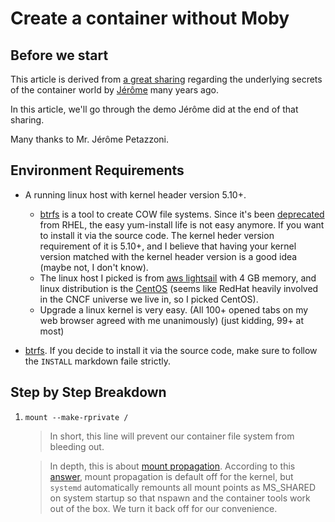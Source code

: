 # Create a container without Moby

## Before we start
This article is derived from [a great sharing](https://youtu.be/sK5i-N34im8) regarding the underlying secrets of the container world by [Jérôme](https://github.com/jpetazzo) many years ago.  

In this article, we'll go through the demo Jérôme did at the end of that sharing.

Many thanks to Mr. Jérôme Petazzoni.

## Environment Requirements
* A running linux host with kernel header version 5.10+.
  * [btrfs][btrfs-git-link] is a tool to create COW file systems. Since it's been [deprecated][btrfs-deprecation] from RHEL, the easy yum-install life is not easy anymore. If you want to install it via the source code. The kernel heder version requirement of it is 5.10+, and I believe that having your kernel version matched with the kernel header version is a good idea (maybe not, I don't know).
  * The linux host I picked is from [aws lightsail][aws-lightsail-link] with 4 GB memory, and linux distribution is the [CentOS][centos-link] (seems like RedHat heavily involved in the CNCF universe we live in, so I picked CentOS).
  * Upgrade a linux kernel is very easy. (All 100+ opened tabs on my web browser agreed with me unanimously) (just kidding, 99+ at most)
  
* [btrfs][btrfs-git-link]. If you decide to install it via the source code, make sure to follow the `INSTALL` markdown faile strictly.


## Step by Step Breakdown
1. `mount --make-rprivate /`
   > In short, this line will prevent our container file system from bleeding out.  

   > In depth, this is about [mount propagation][mount-propagation]. According to this [answer][rprivate-implication], mount propagation is default off for the kernel, but `systemd` automatically remounts all mount points as MS_SHARED on system startup so that nspawn and the container tools work out of the box. We turn it back off for our convenience.


[btrfs-deprecation]: https://news.ycombinator.com/item?id=14907771
[btrfs-git-link]: https://github.com/kdave/btrfs-progs/
[aws-lightsail-link]: https://aws.amazon.com/lightsail/
[centos-link]: https://www.centos.org/
[mount-propagation]: https://medium.com/kokster/kubernetes-mount-propagation-5306c36a4a2d
[rprivate-implication]: https://serverfault.com/questions/868682/implications-of-mount-make-private